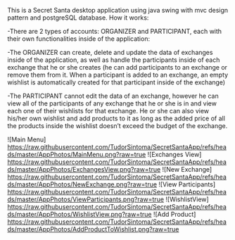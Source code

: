 This is a Secret Santa desktop application using java swing with mvc design pattern and postgreSQL database. How it works:

-There are 2 types of accounts: ORGANIZER and PARTICIPANT, each with their own functionalities inside of the application:

-The ORGANIZER can create, delete and update the data of exchanges inside of the application, as well as handle the participants inside of each exchange that he or she creates (he can add participants to an exchange or remove them from it. When a participant is added to an exchange, an empty wishlist is automatically created for that participant inside of the exchange)

-The PARTICIPANT cannot edit the data of an exchange, however he can view all of the participants of any exchange that he or she is in and view each one of their wishlists for that exchange. He or she can also view his/her own wishlist and add products to it as long as the added price of all the products inside the wishlist doesn’t exceed the budget of the exchange.

![Main Menu] https://raw.githubusercontent.com/TudorSintoma/SecretSantaApp/refs/heads/master/AppPhotos/MainMenu.png?raw=true
![Exchanges View] https://raw.githubusercontent.com/TudorSintoma/SecretSantaApp/refs/heads/master/AppPhotos/ExchangesView.png?raw=true
![New Exchange] https://raw.githubusercontent.com/TudorSintoma/SecretSantaApp/refs/heads/master/AppPhotos/NewExchange.png?raw=true
![View Participants] https://raw.githubusercontent.com/TudorSintoma/SecretSantaApp/refs/heads/master/AppPhotos/ViewParticipants.png?raw=true
![WishlistView] https://raw.githubusercontent.com/TudorSintoma/SecretSantaApp/refs/heads/master/AppPhotos/WishlistView.png?raw=true
![Add Product] https://raw.githubusercontent.com/TudorSintoma/SecretSantaApp/refs/heads/master/AppPhotos/AddProductToWishlist.png?raw=true
